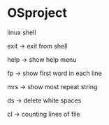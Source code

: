 # OSproject
linux shell

exit -> exit from shell

help -> show help menu

fp -> show first word in each line

mrs -> show most repeat string

ds -> delete white spaces

cl -> counting lines of file 
